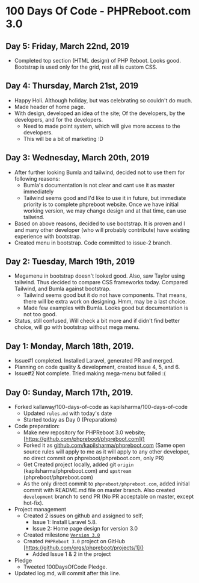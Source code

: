 # 100 Days Of Code - PHPReboot.com 3.0

## Day 5: Friday, March 22nd, 2019

- Completed top section (HTML design) of PHP Reboot. Looks good. Bootstrap is used only for the grid, rest all is custom CSS.

## Day 4: Thursday, March 21st, 2019

- Happy Holi. Although holiday, but was celebrating so couldn't do much.
- Made header of home page.
- With design, developed an idea of the site; Of the developers, by the developers, and for the developers.
  - Need to made point system, which will give more access to the developers.
  - This will be a bit of marketing :D

## Day 3: Wednesday, March 20th, 2019

- After further looking Bumla and tailwind, decided not to use them for following reasons:
  - Bumla's documentation is not clear and cant use it as master immediately
  - Tailwind seems good and I'd like to use it in future, but immediate priority is to complete phpreboot website. Once we have initial working version, we may change design and at that time, can use tailwind.
- Based on above reasons, decided to use bootstrap. It is proven and I and many other developer (who will probably contribute) have existing experience with bootstrap.
- Created menu in bootstrap. Code committed to issue-2 branch.

## Day 2: Tuesday, March 19th, 2019

- Megamenu in bootstrap doesn't looked good. Also, saw Taylor using tailwind. Thus decided to compare CSS frameworks today. Compared Tailwind, and Bumla against bootstrap.
  - Tailwind seems good but it do not have components. That means, there will be extra work on designing. Hmm, may be a last choice.
  - Made few examples with Bumla. Looks good but documentation is not too good.
- Status, still confused, Will check a bit more and if didn't find better choice, will go with bootstrap without mega menu.

## Day 1: Monday, March 18th, 2019.

- Issue#1 completed. Installed Laravel, generated PR and merged.
- Planning on code quality & development, created issue 4, 5, and 6.
- Issue#2 Not complete. Tried making mega-menu but failed :(

## Day 0: Sunday, March 17th, 2019.

- Forked kallaway/100-days-of-code as kapilsharma/100-days-of-code
  - Updated `rules.md` with today's date
  - Started today as Day 0 (Preparations)
- Code preparation:
  - Make new repository for PHPReboot 3.0 website; [https://github.com/phpreboot/phpreboot.com]()
  - Forked it as [github.com/kapilsharma/phpreboot.com]() (Same open source rules will apply to me as it will apply to any other developer, no direct commit on phpreboot/phpreboot.com, only PR)
  - Get Created project locally, added git `origin` (kapilsharma/phpreboot.com) and `upstream` (phpreboot/phpreboot.com)
  - As the only direct commit to `phpreboot/phpreboot.com`, added initial commit with README.md file on master branch. Also created `development` branch to send PR (No PR acceptable on master, except hot-fix).
- Project management
  - Created 2 issues on github and assigned to self;
    - Issue 1: Install Laravel 5.8.
    - Issue 2: Home page design for version 3.0
  - Created milestone [`Version 3.0`](https://github.com/phpreboot/phpreboot.com/milestone/1)
  - Created `PHPReboot 3.0` project on GitHub [https://github.com/orgs/phpreboot/projects/1]()
    - Added Issue 1 & 2 in the project
- Pledge
  - Tweeted 100DaysOfCode Pledge.
- Updated log.md, will commit after this line.
